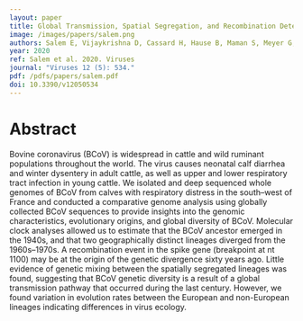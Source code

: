 ```yaml
---
layout: paper
title: Global Transmission, Spatial Segregation, and Recombination Determine the Long-Term Evolution and Epidemiology of Bovine Coronaviruses
image: /images/papers/salem.png
authors: Salem E, Vijaykrishna D, Cassard H, Hause B, Maman S, Meyer G, Ducatez MF
year: 2020
ref: Salem et al. 2020. Viruses
journal: "Viruses 12 (5): 534."
pdf: /pdfs/papers/salem.pdf
doi: 10.3390/v12050534
---
```

# Abstract
Bovine coronavirus (BCoV) is widespread in cattle and wild ruminant populations throughout the world. The virus causes neonatal calf diarrhea and winter dysentery in adult cattle, as well as upper and lower respiratory tract infection in young cattle. We isolated and deep sequenced whole genomes of BCoV from calves with respiratory distress in the south–west of France and conducted a comparative genome analysis using globally collected BCoV sequences to provide insights into the genomic characteristics, evolutionary origins, and global diversity of BCoV. Molecular clock analyses allowed us to estimate that the BCoV ancestor emerged in the 1940s, and that two geographically distinct lineages diverged from the 1960s–1970s. A recombination event in the spike gene (breakpoint at nt 1100) may be at the origin of the genetic divergence sixty years ago. Little evidence of genetic mixing between the spatially segregated lineages was found, suggesting that BCoV genetic diversity is a result of a global transmission pathway that occurred during the last century. However, we found variation in evolution rates between the European and non-European lineages indicating differences in virus ecology.